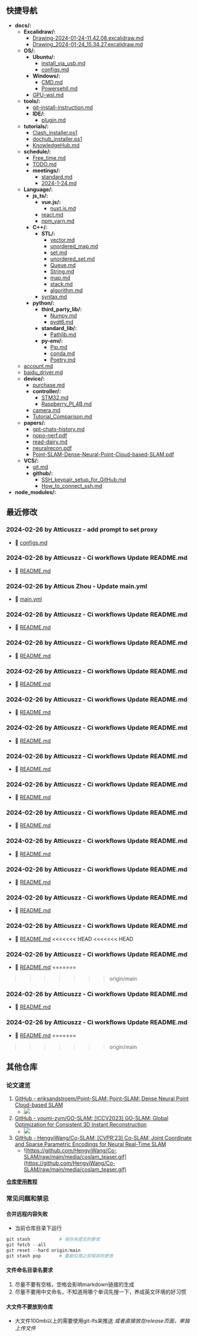 ## 快捷导航
- **docs/:**
  - **Excalidraw/:**
    - [Drawing-2024-01-24-11.42.08.excalidraw.md](docs/Excalidraw/Drawing-2024-01-24-11.42.08.excalidraw.md)
    - [Drawing_2024-01-24_15.34.27.excalidraw.md](docs/Excalidraw/Drawing_2024-01-24_15.34.27.excalidraw.md)
  - **OS/:**
    - **Ubuntu/:**
      - [install_via_usb.md](docs/OS/Ubuntu/install_via_usb.md)
      - [configs.md](docs/OS/Ubuntu/configs.md)
    - **Windows/:**
      - [CMD.md](docs/OS/Windows/CMD.md)
      - [Powersehll.md](docs/OS/Windows/Powersehll.md)
    - [GPU-wsl.md](docs/OS/GPU-wsl.md)
  - **tools/:**
    - [git-install-instruction.md](docs/tools/git-install-instruction.md)
    - **IDE/:**
      - [plugin.md](docs/tools/IDE/plugin.md)
  - **tutorials/:**
    - [Clash_installer.ps1](docs/tutorials/Clash_installer.ps1)
    - [dochub_installer.ps1](docs/tutorials/dochub_installer.ps1)
    - [KnowledgeHub.md](docs/tutorials/KnowledgeHub.md)
  - **schedule/:**
    - [Free_time.md](docs/schedule/Free_time.md)
    - [TODO.md](docs/schedule/TODO.md)
    - **meetings/:**
      - [standard.md](docs/schedule/meetings/standard.md)
      - [2024-1-24.md](docs/schedule/meetings/2024-1-24.md)
  - **Language/:**
    - **js_ts/:**
      - **vue.js/:**
        - [nuxt.js.md](docs/Language/js_ts/vue.js/nuxt.js.md)
      - [react.md](docs/Language/js_ts/react.md)
      - [npm_yarn.md](docs/Language/js_ts/npm_yarn.md)
    - **C++/:**
      - **STL/:**
        - [vector.md](docs/Language/C++/STL/vector.md)
        - [unordered_map.md](docs/Language/C++/STL/unordered_map.md)
        - [set.md](docs/Language/C++/STL/set.md)
        - [unordered_set.md](docs/Language/C++/STL/unordered_set.md)
        - [Queue.md](docs/Language/C++/STL/Queue.md)
        - [String.md](docs/Language/C++/STL/String.md)
        - [map.md](docs/Language/C++/STL/map.md)
        - [stack.md](docs/Language/C++/STL/stack.md)
        - [algorithm.md](docs/Language/C++/STL/algorithm.md)
      - [syntax.md](docs/Language/C++/syntax.md)
    - **python/:**
      - **third_party_lib/:**
        - [Numpy.md](docs/Language/python/third_party_lib/Numpy.md)
        - [pyqt6.md](docs/Language/python/third_party_lib/pyqt6.md)
      - **standard_lib/:**
        - [Pathlib.md](docs/Language/python/standard_lib/Pathlib.md)
      - **py-env/:**
        - [Pip.md](docs/Language/python/py-env/Pip.md)
        - [conda.md](docs/Language/python/py-env/conda.md)
        - [Poetry.md](docs/Language/python/py-env/Poetry.md)
  - [account.md](docs/account.md)
  - [baidu_driver.md](docs/baidu_driver.md)
  - **device/:**
    - [purchase.md](docs/device/purchase.md)
    - **controller/:**
      - [STM32.md](docs/device/controller/STM32.md)
      - [Raspberry_PI_4B.md](docs/device/controller/Raspberry_PI_4B.md)
    - [camera.md](docs/device/camera.md)
    - [Tutorial_Comparison.md](docs/device/Tutorial_Comparison.md)
  - **papers/:**
    - [gpt-chats-history.md](docs/papers/gpt-chats-history.md)
    - [nopo-nerf.pdf](docs/papers/nopo-nerf.pdf)
    - [read-dairy.md](docs/papers/read-dairy.md)
    - [neuralrecon.pdf](docs/papers/neuralrecon.pdf)
    - [Point-SLAM-Dense-Neural-Point-Cloud-based-SLAM.pdf](docs/papers/Point-SLAM-Dense-Neural-Point-Cloud-based-SLAM.pdf)
  - **VCS/:**
    - [git.md](docs/VCS/git.md)
    - **github/:**
      - [SSH_keypair_setup_for_GitHub.md](docs/VCS/github/SSH_keypair_setup_for_GitHub.md)
      - [How_to_connect_ssh.md](docs/VCS/github/How_to_connect_ssh.md)
- **node_modules/:**
## 最近修改
### 2024-02-26 by Atticuszz - add prompt to set proxy
- 🔨 [configs.md](docs/OS/Ubuntu/configs.md)
### 2024-02-26 by Atticuszz - Ci workflows Update README.md
- 🔨 [README.md](README.md)
### 2024-02-26 by Atticus Zhou - Update main.yml
- 🔨 [main.yml](.github/workflows/main.yml)
### 2024-02-26 by Atticuszz - Ci workflows Update README.md
- 🔨 [README.md](README.md)
### 2024-02-26 by Atticuszz - Ci workflows Update README.md
- 🔨 [README.md](README.md)
### 2024-02-26 by Atticuszz - Ci workflows Update README.md
- 🔨 [README.md](README.md)
### 2024-02-26 by Atticuszz - Ci workflows Update README.md
- 🔨 [README.md](README.md)
### 2024-02-26 by Atticuszz - Ci workflows Update README.md
- 🔨 [README.md](README.md)
### 2024-02-26 by Atticuszz - Ci workflows Update README.md
- 🔨 [README.md](README.md)
### 2024-02-26 by Atticuszz - Ci workflows Update README.md
- 🔨 [README.md](README.md)
### 2024-02-26 by Atticuszz - Ci workflows Update README.md
- 🔨 [README.md](README.md)
### 2024-02-26 by Atticuszz - Ci workflows Update README.md
- 🔨 [README.md](README.md)
### 2024-02-26 by Atticuszz - Ci workflows Update README.md
- 🔨 [README.md](README.md)
### 2024-02-26 by Atticuszz - Ci workflows Update README.md
- 🔨 [README.md](README.md)
### 2024-02-26 by Atticuszz - Ci workflows Update README.md
- 🔨 [README.md](README.md)
<<<<<<< HEAD
<<<<<<< HEAD
### 2024-02-26 by Atticuszz - Ci workflows Update README.md
- 🔨 [README.md](README.md)
=======
>>>>>>> origin/main
### 2024-02-26 by Atticuszz - Ci workflows Update README.md
- 🔨 [README.md](README.md)
### 2024-02-26 by Atticuszz - Ci workflows Update README.md
- 🔨 [README.md](README.md)
=======
>>>>>>> origin/main
## 其他仓库

### 论文速览

1. [GitHub - eriksandstroem/Point-SLAM: Point-SLAM: Dense Neural Point Cloud-based SLAM](https://github.com/eriksandstroem/Point-SLAM)
   - ![](https://github.com/eriksandstroem/Point-SLAM/raw/main/media/office_4.gif)
2. [GitHub - youmi-zym/GO-SLAM: [ICCV2023] GO-SLAM: Global Optimization for Consistent 3D Instant Reconstruction](https://github.com/youmi-zym/GO-SLAM)
   - ![](https://github.com/youmi-zym/GO-SLAM/raw/main/images/comparison.png)
3. [GitHub - HengyiWang/Co-SLAM: [CVPR'23] Co-SLAM: Joint Coordinate and Sparse Parametric Encodings for Neural Real-Time SLAM](https://github.com/HengyiWang/Co-SLAM)
   - ![https://github.com/HengyiWang/Co-SLAM/raw/main/media/coslam_teaser.gif](https://github.com/HengyiWang/Co-SLAM/raw/main/media/coslam_teaser.gif)

**[仓库使用教程](docs/tutorials/KnowledgeHub.md)**

### 常见问题和禁忌

#### 合并远程内容失败

- 当前仓库目录下运行

```PowerShell
git stash           # 保存未提交的更改
git fetch --all
git reset --hard origin/main
git stash pop       # 重新应用之前保存的更改
```

#### 文件命名目录名要求

1. 尽量不要有空格，空格会影响markdown链接的生成
2. 尽量不要用中文命名，不知道用哪个单词先搜一下，养成英文环境的好习惯

#### 大文件不要放到仓库

- 大文件100mb以上的需要使用git-lfs来推送 _或者直接放在release页面，单独上传文件_
